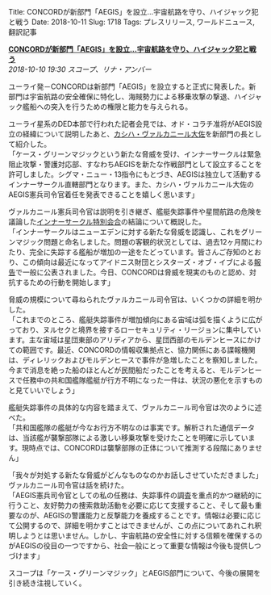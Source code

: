 Title: CONCORDが新部門「AEGIS」を設立…宇宙航路を守り、ハイジャック犯と戦う
Date: 2018-10-11
Slug: 1718
Tags: プレスリリース, ワールドニュース, 翻訳記事

<p class="lead"><strong><a href="https://community.eveonline.com/news/news-channels/world-news/aegis-concord-division-formed-to-bolster-spacelane-security-and-combat-hijackers/">CONCORDが新部門「AEGIS」を設立…宇宙航路を守り、ハイジャック犯と戦う</a></strong><br/>
<em>2018-10-10 19:30 スコープ、リナ・アンバー</em></p>
<p>ユーライ発－CONCORDは新部門「AEGIS」を設立すると正式に発表した。新部門は宇宙航路の安全確保に特化し、海賊勢力による移乗攻撃の撃退、ハイジャック艦船への突入を行うための権限と能力を与えられる。</p>
<p>ユーライ星系のDED本部で行われた記者会見では、オド・コラチ准将がAEGIS設立の経緯について説明したあと、<a href="https://twitter.com/concordvalkanir">カシハ・ヴァルカニール大佐</a>を新部門の長として紹介した。<br/>
「ケース・グリーンマジックという新たな脅威を受け、インナーサークルは緊急阻止攻撃・警護対応部、すなわちAEGISを新たな作戦部門として設立することを許可しました。シグマ・ニュー・13指令にもとづき、AEGISは独立して活動するインナーサークル直轄部門となります。また、カシハ・ヴァルカニール大佐のAEGIS憲兵司令官着任を発表できることを嬉しく思います」</p>
<p>ヴァルカニール憲兵司令官は説明を引き継ぎ、艦艇失踪事件や星間航路の危険を議論した<a href="https://community.eveonline.com/news/news-channels/world-news/concord-inner-circle-meeting-to-discuss-ship-disappearances-colonel-valkanir-attending/">インナーサークル特別会合</a>の結論について概説した。<br/>
「インナーサークルはニューエデンに対する新たな脅威を認識し、これをグリーンマジック問題と命名しました。問題の客観的状況としては、過去12ヶ月間にわたり、完全に失踪する艦船が増加の一途をたどっています。皆さんご存知のとおり、この傾向は最近になってアイドニス財団とシスターズ・オブ・イブによる<a href="https://community.eveonline.com/news/news-channels/world-news/large-increase-in-crew-losses-says-joint-report-by-aidonis-foundation-and-soe/">報告</a>で一般に公表されました。今日、CONCORDは脅威を現実のものと認め、対抗するための行動を開始します」</p>
<p>脅威の規模について尋ねられたヴァルカニール司令官は、いくつかの詳細を明かした。<br/>
「これまでのところ、艦艇失踪事件が増加傾向にある宙域は弧を描くように広がっており、ヌルセクと境界を接するローセキュリティ・リージョンに集中しています。主な宙域は星団東部のアリディアから、星団西部のモルデンヒースにかけての範囲です。最近、CONCORDの情報収集拠点と、協力関係にある諜報機関は、ディレリックおよびモルデンヒースで事件が急増したことを察知しました。今まで消息を絶った船のほとんどが民間船だったことを考えると、モルデンヒースで任務中の共和国艦隊艦艇が行方不明になった一件は、状況の悪化を示すものと見ていいでしょう」</p>
<p>艦艇失踪事件の具体的な内容を踏まえて、ヴァルカニール司令官は次のように述べた。<br/>
「共和国艦隊の艦艇が今なお行方不明なのは事実です。解析された通信データは、当該艦が襲撃部隊による激しい移乗攻撃を受けたことを明確に示しています。現時点では、CONCORDは襲撃部隊の正体について推測する段階にありません」</p>
<p>「我々が対処する新たな脅威がどんなものなのかお話しさせていただきました」<br/>
ヴァルカニール司令官は話を続けた。<br/>
「AEGIS憲兵司令官としての私の任務は、失踪事件の調査を重点的かつ継続的に行うこと、友好勢力の捜索救助活動を必要に応じて支援すること、そして最も重要なのが、AEGISの警護能力と反撃能力を養成することです。情報は必要に応じて公開するので、詳細を明かすことはできませんが、この点についてあれこれ釈明しようとは思いません。しかし、宇宙航路の安全性に対する信頼を確保するのがAEGISの役目の一つですから、社会一般にとって重要な情報は今後も提供しつづけます」</p>
<p>スコープは「ケース・グリーンマジック」とAEGIS部門について、今後の展開を引き続き注視していく。</p>

